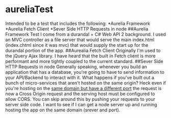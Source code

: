 # aureliaTest
Intended to be a test that includes the following:
*Aurelia Framework
*Aurelia Fetch Client
*Sever Side HTTP Requests in node
##Aurelia Framework Test
I come from a durandal + C# Web API 2 background.
I used an MVC controller as a file server that would serve 
the main index.html (index.chtml since it was mvc) 
that would supply the start up for the durandal portion of the app.
##Aurealia Fetch Client
Originally I'm used to the jQuery Ajax library. I have heard that the built in
Fetch client is more performant and more tightly coupled to the current standard.
##Sever Side HTTP Requests in node
Generally speaking, whenever you build an application that has a database,
you're going to have to send information to your API/Backend to interact with it.
What happens if you've built out a bunch of micro-services that aren't hosted on the same origin?
Heck even if you're hosting on the [same domain but have a different port](https://www.w3.org/Security/wiki/Same_Origin_Policy)
the request is now a Cross Origin request and the serving host must be configured to allow CORS.
You can skip around this by pushing your requests to your server side code.
I want to see if I can get a node server up and running hosting the app on the same domain (srever and port).
